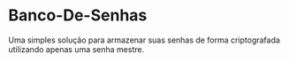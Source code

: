 # Banco-De-Senhas
Uma simples solução para armazenar suas senhas de forma criptografada utilizando apenas uma senha mestre.
